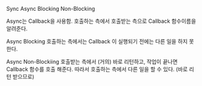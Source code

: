 
Sync Async
Blocking Non-Blocking

Async는 Callback을 사용함.
호출하는 측에서 호출받는 측으로 Callback 함수이름을 알려준다.

Async Blocking
호출하는 측에서는 Callback 이 실행되기 전에는 다른 일을 하지 못한다.

Async Non-Blockiing
호출받는 측에서 (거의) 바로 리턴하고, 작업이 끝나면 Callback 함수를 호출 해준다.
따라서 호출하는 측에서 다른 일을 할 수 있다. (바로 리턴 받으므로)
 
